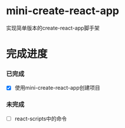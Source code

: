 # mini-create-react-app
实现简单版本的create-react-app脚手架


# 完成进度
### 已完成
- [x] 使用mini-create-react-app创建项目
### 未完成
- [ ] react-scripts中的命令
